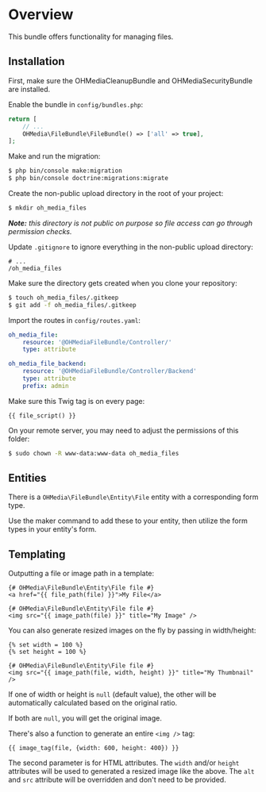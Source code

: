 # Overview

This bundle offers functionality for managing files.

## Installation

First, make sure the OHMediaCleanupBundle and OHMediaSecurityBundle are installed.

Enable the bundle in `config/bundles.php`:

```php
return [
    // ...
    OHMedia\FileBundle\FileBundle() => ['all' => true],
];
```

Make and run the migration:

```bash
$ php bin/console make:migration
$ php bin/console doctrine:migrations:migrate
```

Create the non-public upload directory in the root of your project:

```bash
$ mkdir oh_media_files
```

_**Note:** this directory is not public on purpose so file access can go through
permission checks._

Update `.gitignore` to ignore everything in the non-public upload directory:

```
# ...
/oh_media_files
```

Make sure the directory gets created when you clone your repository:

```bash
$ touch oh_media_files/.gitkeep
$ git add -f oh_media_files/.gitkeep
```

Import the routes in `config/routes.yaml`:

```yaml
oh_media_file:
    resource: '@OHMediaFileBundle/Controller/'
    type: attribute

oh_media_file_backend:
    resource: '@OHMediaFileBundle/Controller/Backend'
    type: attribute
    prefix: admin
```

Make sure this Twig tag is on every page:

```twig
{{ file_script() }}
```

On your remote server, you may need to adjust the permissions of this folder:

```bash
$ sudo chown -R www-data:www-data oh_media_files
```

## Entities

There is a `OHMedia\FileBundle\Entity\File` entity with a corresponding form type.

Use the maker command to add these to your entity, then utilize the form types in your entity's form.

## Templating

Outputting a file or image path in a template:

```twig
{# OHMedia\FileBundle\Entity\File file #}
<a href="{{ file_path(file) }}">My File</a>

{# OHMedia\FileBundle\Entity\File file #}
<img src="{{ image_path(file) }}" title="My Image" />
```

You can also generate resized images on the fly by passing in width/height:

```twig
{% set width = 100 %}
{% set height = 100 %}

{# OHMedia\FileBundle\Entity\File file #}
<img src="{{ image_path(file, width, height) }}" title="My Thumbnail" />
```

If one of width or height is `null` (default value),
the other will be automatically calculated based on the original ratio.

If both are `null`, you will get the original image.

There's also a function to generate an entire `<img />` tag:

```twig
{{ image_tag(file, {width: 600, height: 400}) }}
```

The second parameter is for HTML attributes. The `width` and/or `height`
attributes will be used to generated a resized image like the above. The `alt`
and `src` attribute will be overridden and don't need to be provided.
